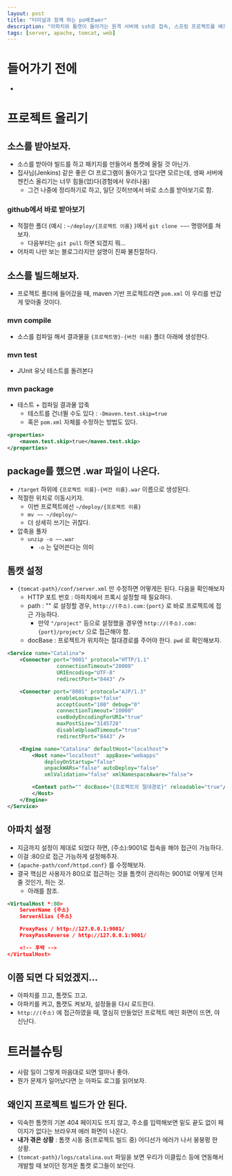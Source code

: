 ```yaml
---
layout: post
title: "터미널과 함께 하는 po배포wer"
description: "아파치와 톰캣이 돌아가는 원격 서버에 ssh로 접속, 스프링 프로젝트를 배포해보자."
tags: [server, apache, tomcat, web]
---
```


# 들어가기 전에
* 

# 프로젝트 올리기

## 소스를 받아보자.
* 소스를 받아야 빌드를 하고 패키지를 만들어서 톰캣에 올릴 것 아닌가.
* 집사님(Jenkins) 같은 좋은 CI 프로그램이 돌아가고 있다면 모르는데, 생짜 서버에 젠킨스 올리기는 너무 힘들(었)다(경험에서 우러나옴)
    * 그건 나중에 정리하기로 하고, 일단 깃허브에서 바로 소스를 받아보기로 함.

### github에서 바로 받아보기
* 적절한 폴더 (예시 : `~/deploy/{프로젝트 이름}` )에서 `git clone ~~~` 명령어를 쳐보자.
    * 다음부터는 `git pull` 하면 되겠지 뭐...
* 어차피 나만 보는 블로그라지만 설명이 진짜 불친절하다.

## 소스를 빌드해보자.
* 프로젝트 폴더에 들어갔을 때, maven 기반 프로젝트라면 `pom.xml` 이 우리를 반갑게 맞아줄 것이다.

### mvn compile
* 소스를 컴파일 해서 결과물을 `{프로젝트명}-{버전 이름}` 폴더 아래에 생성한다.

### mvn test
* JUnit 유닛 테스트를 돌려본다

### mvn package
* 테스트 + 컴파일 결과물 압축
    * 테스트를 건너뛸 수도 있다 : `-Dmaven.test.skip=true`
    * 혹은 `pom.xml` 자체를 수정하는 방법도 있다.

```xml
<properties>
    <maven.test.skip>true</maven.test.skip>
</properties>
```

## package를 했으면 .war 파일이 나온다.
* `/target` 하위에 `{프로젝트 이름}-{버전 이름}.war` 이름으로 생성된다.
* 적절한 위치로 이동시키자.
    * 이번 프로젝트에선 `~/deploy/{프로젝트 이름}`
    * `mv ~~ ~/deploy/~`
    * 더 상세히 쓰기는 귀찮다.
* 압축을 풀자
    * `unzip -o ~~.war`
        * `-o` 는 덮어쓴다는 의미

## 톰캣 설정
* `{tomcat-path}/conf/server.xml` 만 수정하면 어떻게든 된다. 다음을 확인해보자
    * HTTP 포트 번호 : 아파치에서 프록시 설정할 때 필요하다.
    * path : "" 로 설정할 경우, `http://(주소).com:{port}` 로 바로 프로젝트에 접근 가능하다.
        * 만약 `"/project"` 등으로 설정했을 경우엔 `http://(주소).com:{port}/project/` 으로 접근해야 함.
    * docBase : 프로젝트가 위치하는 절대경로를 주어야 한다. `pwd` 로 확인해보자.


```xml
<Service name="Catalina">
    <Connector port="9001" protocol="HTTP/1.1"
                connectionTimeout="20000"
                URIEncoding="UTF-8"
                redirectPort="8443" />

    <Connector port="8001" protocol="AJP/1.3"
                enableLookups="false"
                acceptCount="100" debug="0"
                connectionTimeout="10000"
                useBodyEncodingForURI="true"
                maxPostSize="3145728"
                disableUploadTimeout="true"
                redirectPort="8443" />

    <Engine name="Catalina" defaultHost="localhost">
        <Host name="localhost"  appBase="webapps"
            deployOnStartup="false"
            unpackWARs="false" autoDeploy="false"
            xmlValidation="false" xmlNamespaceAware="false">

        <Context path="" docBase="{프로젝트의 절대경로}" reloadable="true"/>
        </Host>
    </Engine>
</Service>
```

## 아파치 설정
* 지금까지 설정이 제대로 되었다 하면, (주소):9001로 접속을 해야 접근이 가능하다.
* 이걸 :80으로 접근 가능하게 설정해주자.
* `{apache-path/conf/httpd.conf}` 를 수정해보자.
* 결국 핵심은 사용자가 80으로 접근하는 것을 톰캣이 관리하는 9001로 어떻게 던져줄 것인가, 하는 것.
    * 아래를 참조.

```xml
<VirtualHost *:80>
    ServerName {주소}
    ServerAlias {주소}

    ProxyPass / http://127.0.0.1:9001/
    ProxyPassReverse / http://127.0.0.1:9001/

    <!-- 후략 -->
</VirtualHost>
```

## 이쯤 되면 다 되었겠지...
* 아파치를 끄고, 톰캣도 끄고.
* 아파키를 켜고, 톰캣도 켜보자, 설정들을 다시 로드한다.
* `http://(주소)` 에 접근하였을 때, 열심히 만들었던 프로젝트 메인 화면이 뜨면, 야 신난다.

# 트러블슈팅
* 사람 일이 그렇게 마음대로 되면 얼마나 좋아.
* 뭔가 문제가 일어났다면 눈 아파도 로그를 읽어보자.

## 왜인지 프로젝트 빌드가 안 된다.
* 익숙한 톰캣의 기본 404 페이지도 뜨지 않고, 주소를 입력해보면 밑도 끝도 없이 페이지가 없다는 브라우져 에러 화면이 나온다.
* __내가 겪은 상황__ : 톰캣 시동 중(프로젝트 빌드 중) 어디선가 에러가 나서 붕붕펑 한 상황.
* `{tomcat-path}/logs/catalina.out` 파일을 보면 우리가 이클립스 등에 연동해서 개발할 때 보이던 정겨운 톰캣 로그들이 보인다.